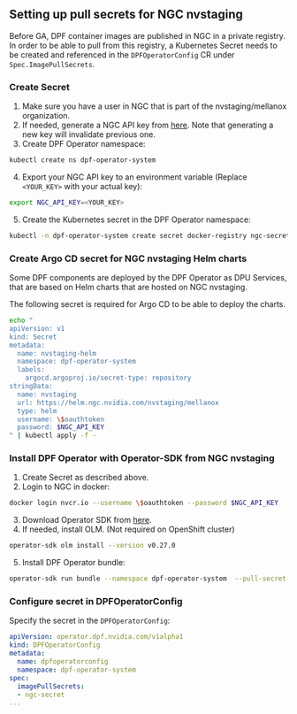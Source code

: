## Setting up pull secrets for NGC nvstaging

Before GA, DPF container images are published in NGC in a private registry.
In order to be able to pull from this registry, a Kubernetes Secret needs to be created
and referenced in the `DPFOperatorConfig` CR under `Spec.ImagePullSecrets`.

### Create Secret
1. Make sure you have a user in NGC that is part of the nvstaging/mellanox organization.
2. If needed, generate a NGC API key from [here](https://org.ngc.nvidia.com/setup/api-key). Note that generating a new key will invalidate previous one.
3. Create DPF Operator namespace:
```bash
kubectl create ns dpf-operator-system
```
4. Export your NGC API key to an environment variable (Replace `<YOUR_KEY>` with your actual key):
```bash
export NGC_API_KEY=<YOUR_KEY>
```
5. Create the Kubernetes secret in the DPF Operator namespace:
```bash
kubectl -n dpf-operator-system create secret docker-registry ngc-secret --docker-server=nvcr.io --docker-username="\$oauthtoken" --docker-password=$NGC_API_KEY
```

### Create Argo CD secret for NGC nvstaging Helm charts

Some DPF components are deployed by the DPF Operator as DPU Services, that are based on Helm charts that are hosted on NGC nvstaging.

The following secret is required for Argo CD to be able to deploy the charts.


```bash
echo "
apiVersion: v1
kind: Secret
metadata:
  name: nvstaging-helm
  namespace: dpf-operator-system
  labels:
    argocd.argoproj.io/secret-type: repository
stringData:
  name: nvstaging
  url: https://helm.ngc.nvidia.com/nvstaging/mellanox
  type: helm
  username: \$oauthtoken
  password: $NGC_API_KEY
" | kubectl apply -f -
```

### Install DPF Operator with Operator-SDK from NGC nvstaging

1. Create Secret as described above.
2. Login to NGC in docker:
```bash
docker login nvcr.io --username \$oauthtoken --password $NGC_API_KEY
```
3. Download Operator SDK from [here](https://github.com/operator-framework/operator-sdk/releases/download).
4. If needed, install OLM. (Not required on OpenShift cluster)
```bash
operator-sdk olm install --version v0.27.0
```
5. Install DPF Operator bundle:
```bash
operator-sdk run bundle --namespace dpf-operator-system  --pull-secret-name ngc-secret nvcr.io/nvstaging/mellanox/dpf-operator-bundle:0.0.1
```

### Configure secret in DPFOperatorConfig
Specify the secret in the `DPFOperatorConfig`:

```yaml
apiVersion: operator.dpf.nvidia.com/v1alpha1
kind: DPFOperatorConfig
metadata:
  name: dpfoperatorconfig
  namespace: dpf-operator-system
spec:
  imagePullSecrets:
  - ngc-secret
...
```